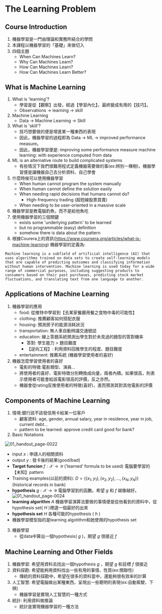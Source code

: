 # The Learning Problem
## Course Introduction
1. 機器學習是一門由理論和實務所結合的學問
2. 本課程以機器學習的「基礎」來做切入
3. 四個主題
   - When Can Machines Learn?
   - Why Can Machines Learn?
   - How Can Machines Learn?
   - How Can Machines Learn Better?
  
## What is Machine Learning
1. What is 'learning'?
   - 學習是從【觀察】出發，經過【學習內化】，最終變成有用的【技巧】。
   - Observations -> learning -> skill
2. Machine Learning
   - Data -> Machine Learning -> Skill
3. What is 'skill'?
   - 技巧想要做的便是增進某一種東西的表現
   - 因此，機器學習的過程即為 Data -> ML -> improved performance measure。
   - 因此，機器學習便是: improving some performance measure machine learning: with experience computed from data
4. ML is an alternative route to build complicated systems
   - 有些情況下我們很難用程式定義機器需要做的事(ex:辨別一棵樹)，機器學習便是讓機器自己去分析資料、自己學會
5. 什麼時候可以使用機器學習
   - When human cannot program the system manually
   - When human cannot define the solution easily
   - When needing rapid decisions that humans cannot do?
     + High-frequency trading (超短線股票買賣)
   - When needing to be user-oriented in a massive scale
6. 機器學習是教電腦釣魚，而不是給他魚吃
7. 使用機器學習的三個關鍵
   - exists some 'underlying pattern' to be learned
   - but no programmable (easy) definition
   - somehow there is data about the pattern
8. 根據Courera上的資訊(https://www.coursera.org/articles/what-is-machine-learning)
   機器學習的定義為:
   
```
Machine learning is a subfield of artificial intelligence (AI) that uses algorithms trained on data sets to create self-learning models that are capable of predicting outcomes and classifying information without human intervention. Machine learning is used today for a wide range of commercial purposes, including suggesting products to consumers based on their past purchases, predicting stock market fluctuations, and translating text from one language to another.
```

## Applications of Machine Learning
1. 機器學習的應用
   - food: 從推特中學習到【去某家餐廳用餐之食物中毒的可能性】
   - clothing: 推薦顧客如何搭配衣服
   - housing: 預測房子的能源消耗狀況
   - transportation: 無人車自動辨識交通號誌
   - education: 線上答題系統預測出學生對於未見過的題型的答對機率
     + 答對: 學生能力 > 題目難度
     + 【逆向工程】: 利用資料回推學生的程度、題目難度
   - entertainment: 推薦系統 (機器學習使用者的喜好)
2. 機器怎麼學習使用者的喜好
   - 電影的特徵:電影類型、演員...
   - 將使用者的喜好、電影特徵分別轉換成向量，兩者內積。如果很高，則表示使用者可能會給該電影很高的評價，反之亦然。
   - 機器會從rating反推使用者的特徵(喜好)，進而預測其對其他電影的評價

## Components of Machine Learning
1. 情境:銀行該不該發信用卡給某一位客戶
   - 顧客資料: age, gender, annual salary, year in residence, year in job, current debt...
   - pattern to be learned: approve credit card good for bank?
2. Basic Notations

![01_handout_page-0022](https://github.com/FionaYuY/Machine-Learning-Foundations-I/assets/151610467/70ec3568-f7ce-4e9f-95df-22323303810c)
   - input $x$ : 申請人的相關資料
   - output $y$ : 發卡後的結果(good/bad)
   - **Target funcion** $f: \mathcal{X} \rightarrow \mathcal{Y} \text{ ('learned' formula to be used)}$ 電腦要學習的【未知】pattern
   - Training examples(以前的資料): $D = \{ (x_1, y_1), (x_2, y_2), \ldots, (x_N, y_N) \} \text{ (historical records in bank)}$
   - **hypothesis** $g: \mathcal{X} \rightarrow \mathcal{Y}$ 電腦學習到的函數。希望 $g$ 和 $f$ 越像越好。
![01_handout_page-0024](https://github.com/FionaYuY/Machine-Learning-Foundations-I/assets/151610467/56ed369c-9636-4bc4-928f-8e9337cb632f)
   - **learning algorithm** $A$ 機器學習演算法要做的事情便是從他看到的資料中，從hypothesis set( $H$ )裡選一個最好的出來
   - **hypothesis set** $H$ 各種可能的hypothesis ( $h$ )
   - 機器學習模型指的是learning algotithm和她使用的hypothesis set
3. 機器學習
   - 從data中算出一個hypothesis( $g$ )，期望 $g$ 很接近 $f$

## Machine Learning and Other Fields
1. 機器學習: 希望用資料去找出一個hypothesis $g$ ，期望 $g$ 和目標 $f$ 很接近
2. 資料探勘: 希望能夠用資料找出一些有用的事情、性質(ex:關聯性)
   - 傳統的資料探勘中，希望在很多的資料當中，還能夠很有效率的計算
3. 人工智慧: 希望電腦做出某種東西，呈現出一些聰明的表現(ex:自動駕駛、下棋)
   - 機器學習是實現人工智慧的一種方式
4. 統計: 利用資料做推論
   - 統計是實現機器學習的一種方法
   















